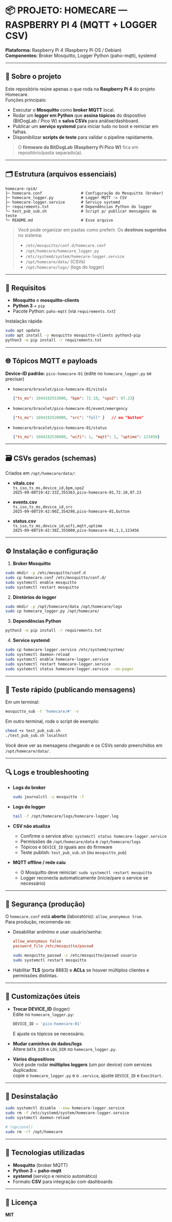 # 📦 PROJETO: HOMECARE — RASPBERRY PI 4 (MQTT + LOGGER CSV)

**Plataforma:** Raspberry Pi 4 (Raspberry Pi OS / Debian)  
**Componentes:** Broker Mosquitto, Logger Python (paho-mqtt), systemd

---

## 🧭 Sobre o projeto

Este repositório reúne apenas o que roda na **Raspberry Pi 4** do projeto Homecare.  
Funções principais:

- Executar o **Mosquitto** como **broker MQTT** local.
- Rodar um **logger em Python** que **assina tópicos** do dispositivo (BitDogLab / Pico W) e **salva CSVs** para análise/dashboard.
- Publicar um **serviço systemd** para iniciar tudo no boot e reiniciar em falhas.
- Disponibilizar **scripts de teste** para validar o pipeline rapidamente.

> O **firmware da BitDogLab (Raspberry Pi Pico W)** fica em repositório/pasta separado(a).

---

## 🗂️ Estrutura (arquivos essenciais)

```
homecare-rpi4/
├─ homecare.conf                 # Configuração do Mosquitto (broker)
├─ homecare_logger.py            # Logger MQTT -> CSV
├─ homecare-logger.service       # Serviço systemd
├─ requirements.txt              # Dependências Python do logger
└─ test_pub_sub.sh               # Script p/ publicar mensagens de teste
└─ README.md                     # Esse arquivo
```

> Você pode organizar em pastas como preferir. Os **destinos sugeridos** no sistema:
>
> - `/etc/mosquitto/conf.d/homecare.conf`
> - `/opt/homecare/homecare_logger.py`
> - `/etc/systemd/system/homecare-logger.service`
> - `/opt/homecare/data/` (CSVs)
> - `/opt/homecare/logs/` (logs do logger)

---

## 🧰 Requisitos

- **Mosquitto** e **mosquitto-clients**
- **Python 3** + `pip`
- Pacote Python: `paho-mqtt` (via `requirements.txt`)

Instalação rápida:
```bash
sudo apt update
sudo apt install -y mosquitto mosquitto-clients python3-pip
python3 -m pip install -r requirements.txt
```

---

## 🌐 Tópicos MQTT e payloads

**Device-ID padrão:** `pico-homecare-01` (edite no `homecare_logger.py` se precisar)

- `homecare/bracelet/pico-homecare-01/vitals`  
  ```json
  {"ts_ms": 1694192553000, "bpm": 72.10, "spo2": 97.23}
  ```

- `homecare/bracelet/pico-homecare-01/event/emergency`  
  ```json
  {"ts_ms": 1694192520000, "src": "fall" }   // ou "button"
  ```

- `homecare/bracelet/pico-homecare-01/status`  
  ```json
  {"ts_ms": 1694192530000, "wifi": 1, "mqtt": 1, "uptime": 123456}
  ```

---

## 🗃️ CSVs gerados (schemas)

Criados em `/opt/homecare/data/`:

- **vitals.csv**  
  `ts_iso,ts_ms,device_id,bpm,spo2`  
  `2025-09-08T19:42:33Z,355363,pico-homecare-01,72.10,97.23`

- **events.csv**  
  `ts_iso,ts_ms,device_id,src`  
  `2025-09-08T19:42:00Z,354298,pico-homecare-01,button`

- **status.csv**  
  `ts_iso,ts_ms,device_id,wifi,mqtt,uptime`  
  `2025-09-08T19:42:30Z,355000,pico-homecare-01,1,1,123456`

---

## ⚙️ Instalação e configuração

1) **Broker Mosquitto**
```bash
sudo mkdir -p /etc/mosquitto/conf.d
sudo cp homecare.conf /etc/mosquitto/conf.d/
sudo systemctl enable mosquitto
sudo systemctl restart mosquitto
```

2) **Diretórios do logger**
```bash
sudo mkdir -p /opt/homecare/data /opt/homecare/logs
sudo cp homecare_logger.py /opt/homecare/
```

3) **Dependências Python**
```bash
python3 -m pip install -r requirements.txt
```

4) **Service systemd**
```bash
sudo cp homecare-logger.service /etc/systemd/system/
sudo systemctl daemon-reload
sudo systemctl enable homecare-logger.service
sudo systemctl restart homecare-logger.service
sudo systemctl status homecare-logger.service --no-pager
```

---

## 🧪 Teste rápido (publicando mensagens)

Em um terminal:
```bash
mosquitto_sub -t 'homecare/#' -v
```

Em outro terminal, rode o script de exemplo:
```bash
chmod +x test_pub_sub.sh
./test_pub_sub.sh localhost
```

Você deve ver as mensagens chegando e os CSVs sendo preenchidos em `/opt/homecare/data/`.

---

## 🔍 Logs e troubleshooting

- **Logs do broker**  
  ```bash
  sudo journalctl -u mosquitto -f
  ```

- **Logs do logger**  
  ```bash
  tail -f /opt/homecare/logs/homecare-logger.log
  ```

- **CSV não atualiza**  
  - Confirme o service ativo: `systemctl status homecare-logger.service`  
  - Permissões de `/opt/homecare/data` e `/opt/homecare/logs`  
  - Tópicos e `DEVICE_ID` iguais aos do firmware  
  - Teste publish: `test_pub_sub.sh` (ou `mosquitto_pub`)

- **MQTT offline / rede caiu**  
  - O Mosquitto deve reiniciar: `sudo systemctl restart mosquitto`  
  - Logger reconecta automaticamente (inicie/pare o service se necessário)

---

## 🔐 Segurança (produção)

O `homecare.conf` está **aberto** (laboratório): `allow_anonymous true`.  
Para produção, recomenda-se:

- Desabilitar anônimo e usar usuário/senha:
  ```conf
  allow_anonymous false
  password_file /etc/mosquitto/passwd
  ```
  ```bash
  sudo mosquitto_passwd -c /etc/mosquitto/passwd usuario
  sudo systemctl restart mosquitto
  ```

- Habilitar **TLS** (porta 8883) e **ACLs** se houver múltiplos clientes e permissões distintas.

---

## 🔧 Customizações úteis

- **Trocar DEVICE_ID** (logger)  
  Edite no `homecare_logger.py`:
  ```python
  DEVICE_ID = 'pico-homecare-01'
  ```
  E ajuste os tópicos se necessário.

- **Mudar caminhos de dados/logs**  
  Altere `DATA_DIR` e `LOG_DIR` no `homecare_logger.py`.

- **Vários dispositivos**  
  Você pode rodar **múltiplos loggers** (um por device) com services duplicados:  
  copie o `homecare_logger.py` e o `.service`, ajuste `DEVICE_ID` e `ExecStart`.

---

## 🧽 Desinstalação

```bash
sudo systemctl disable --now homecare-logger.service
sudo rm -f /etc/systemd/system/homecare-logger.service
sudo systemctl daemon-reload

# (opcional)
sudo rm -rf /opt/homecare
```

---

## 🧱 Tecnologias utilizadas

- **Mosquitto** (broker MQTT)
- **Python 3** + **paho-mqtt**
- **systemd** (serviço e reinício automático)
- Formato **CSV** para integração com dashboards

---

## 📜 Licença

**MIT** 
